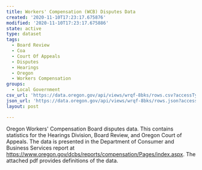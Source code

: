 ```yaml
---
title: Workers' Compensation (WCB) Disputes Data
created: '2020-11-10T17:23:17.675876'
modified: '2020-11-10T17:23:17.675886'
state: active
type: dataset
tags:
  - Board Review
  - Coa
  - Court Of Appeals
  - Disputes
  - Hearings
  - Oregon
  - Workers Compensation
groups:
  - Local Government
csv_url: 'https://data.oregon.gov/api/views/wrqf-8bks/rows.csv?accessType=DOWNLOAD'
json_url: 'https://data.oregon.gov/api/views/wrqf-8bks/rows.json?accessType=DOWNLOAD'
layout: post

---
```

Oregon Workers' Compensation Board disputes data.  This contains statistics for the Hearings Division, Board Review, and Oregon Court of Appeals.  The data is presented in the Department of Consumer and Business Services report at https://www.oregon.gov/dcbs/reports/compensation/Pages/index.aspx. The attached pdf provides definitions of the data.
